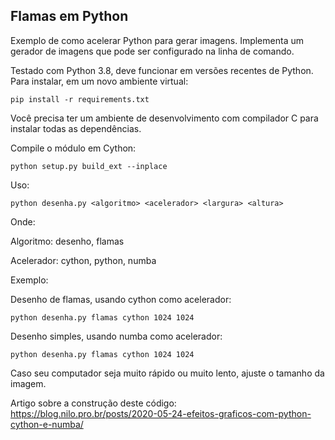 Flamas em Python
----------------

Exemplo de como acelerar Python para gerar imagens.
Implementa um gerador de imagens que pode ser configurado na linha de comando.


Testado com Python 3.8, deve funcionar em versões recentes de Python.
Para instalar, em um novo ambiente virtual:
```
pip install -r requirements.txt
```
Você precisa ter um ambiente de desenvolvimento com compilador C para instalar todas as dependências.

Compile o módulo em Cython:
```
python setup.py build_ext --inplace
```

Uso:
```
python desenha.py <algoritmo> <acelerador> <largura> <altura>
```
Onde:

Algoritmo: desenho, flamas

Acelerador: cython, python, numba

Exemplo:

Desenho de flamas, usando cython como acelerador:
```
python desenha.py flamas cython 1024 1024
```

Desenho simples, usando numba como acelerador:
```
python desenha.py flamas cython 1024 1024
```

Caso seu computador seja muito rápido ou muito lento, ajuste o tamanho da imagem.


Artigo sobre a construção deste código:
https://blog.nilo.pro.br/posts/2020-05-24-efeitos-graficos-com-python-cython-e-numba/